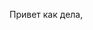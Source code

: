 <html lang='ru'>
    <head>
        <title>tyu</title>
        <link rel="stylesheet" href="outlines.css">
    </head>
    <main>
        <p>
           Привет как дела, 
        </p>
    </main>
</html>
